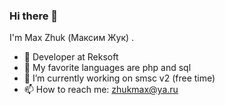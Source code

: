 ### Hi there 👋

I'm Max Zhuk (Максим Жук) .

- 🍒 Developer at Reksoft
- 🍑 My favorite languages are php and sql
- 🔭 I’m currently working on smsc v2 (free time)
- 📫 How to reach me: zhukmax@ya.ru

<!--
**ZhukMax/ZhukMax** is a ✨ _special_ ✨ repository because its `README.md` (this file) appears on your GitHub profile.

Here are some ideas to get you started:

- 🌱 I’m currently learning ...
- 👯 I’m looking to collaborate on ...
- 🤔 I’m looking for help with ...
- 💬 Ask me about ...
- 😄 Pronouns: ...
- ⚡ Fun fact: ...
-->
